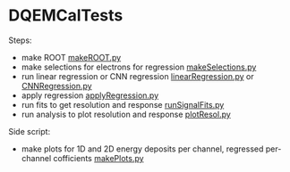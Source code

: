 # DQEMCalTests

Steps:
- make ROOT [makeROOT.py](makeROOT.py)
- make selections for electrons for regression [makeSelections.py](makeSelections.py)
- run linear regression or CNN regression [linearRegression.py](linearRegression.py) or [CNNRegression.py](CNNRegression.py)
- apply regression [applyRegression.py](applyRegression.py)
- run fits to get resolution and response [runSignalFits.py](runSignalFits.py)
- run analysis to plot resolution and response [plotResol.py](plotResol.py)

Side script:
- make plots for 1D and 2D energy deposits per channel, regressed per-channel cofficients [makePlots.py](makePlots.py)